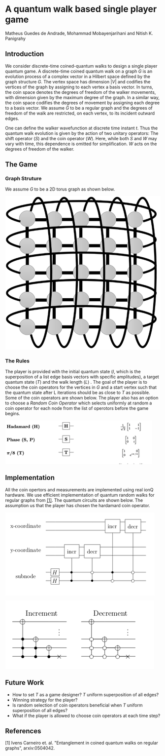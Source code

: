 # A quantum walk based single player game
Matheus Guedes de Andrade, Mohammad Mobayenjarihani and Nitish K. Panigrahy
## Introduction
We consider discrete-time coined-quantum walks to design a single player quantum game. A discrete-time coined quantum walk on a graph *G* is an evolution process of a complex vector in a Hilbert space defined by the graph structure *G*. The vertex space has dimension $|V|$ and codifies the vertices of the graph by assigning to each vertex a basis vector. In turns, the coin space denotes the degrees of freedom of the walker movements, with dimension given by the maximum degree of the graph. In a similar way, the coin space codifies the degrees of movement by assigning each degree to a basis vector. We assume *G* to be a regular graph and the degrees of freedom of the walk are restricted, on each vertex, to its incident outward edges. 

One can define the walker wavefunction at discrete time instant *t*. Thus the quantum walk evolution is given by the action of two unitary operators: The shift operator (*S*) and the coin operator (*W*). Here, while both *S* and *W* may vary with time, this dependence is omitted for simplification. *W* acts on the degrees of freedom of the walker.

## The Game
### Graph Struture
We assume *G* to be a 2D torus graph as shown below.

![Grid](https://github.com/iQuHACK/2021_EntanglementX/blob/main/Torus_graph.png)

### The Rules
The player is provided with the initial quantum state (*I*, which is the superposition of a list edge basis vectors with specific amplitudes), a target quantum state (*T*) and the walk length (*L*) . The goal of the player is to choose the coin operators for the vertices in *G* and a start vertex such that the quantum state after L iterations should be as close to *T* as possible. Some of the coin operators are shown below. The player also has an option to choose a *Random Coin Operator* which selects uniformly at random a coin operator for each node from the list of operotors before the game begins.

![Gates](https://github.com/iQuHACK/2021_EntanglementX/blob/main/gates.png)

## Implementation
All the coin opertors and measurements are implemented using real ionQ hardware. We use efficient implememtation of quantum random walks for regular graphs from [[1]](https://arxiv.org/pdf/quant-ph/0504042.pdf). The quantum circuits are shown below. The assumption us that the player has chosen the hardamard coin operator.

![2D Circuit](https://github.com/iQuHACK/2021_EntanglementX/blob/main/2D_circuit.png)

![Inc Dec](https://github.com/iQuHACK/2021_EntanglementX/blob/main/inc_dec_circuit.png)


## Future Work
- How to set *T* as a game designer? *T* uniform superposition of all edges?
- Winning strategy for the player? 
- Is random selection of coin operators beneficial when *T* uniform superposition of all edges?
- What if the player is allowed to choose coin operators at each time step?

## References
[1] Ivens Carneiro et. al. "Entanglement in coined quantum walks on regular graphs", arxiv:0504042.
